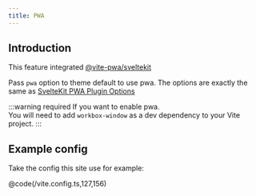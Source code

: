 ```yaml
---
title: PWA
---
```


## Introduction

This feature integrated [@vite-pwa/sveltekit](https://vite-pwa-org.netlify.app/frameworks/sveltekit.html#sveltekit-pwa-plugin)

Pass `pwa` option to theme default to use pwa. The options are exactly the same as [SvelteKit PWA Plugin Options](https://vite-pwa-org.netlify.app/frameworks/sveltekit.html#sveltekit-pwa-plugin-options)

:::warning required
If you want to enable pwa.  
You will need to add `workbox-window` as a dev dependency to your Vite project.
:::


## Example config

Take the config this site use for example:

@code(/vite.config.ts,127,156)